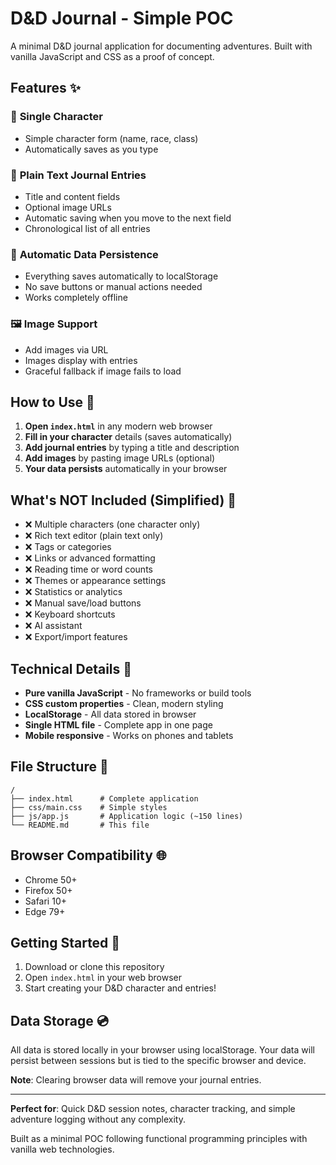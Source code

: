 # D&D Journal - Simple POC

A minimal D&D journal application for documenting adventures. Built with vanilla JavaScript and CSS as a proof of concept.

## Features ✨

### 📝 **Single Character**
- Simple character form (name, race, class)
- Automatically saves as you type

### 📖 **Plain Text Journal Entries**
- Title and content fields
- Optional image URLs
- Automatic saving when you move to the next field
- Chronological list of all entries

### 💾 **Automatic Data Persistence**
- Everything saves automatically to localStorage
- No save buttons or manual actions needed
- Works completely offline

### 🖼️ **Image Support**
- Add images via URL
- Images display with entries
- Graceful fallback if image fails to load

## How to Use 🚀

1. **Open `index.html`** in any modern web browser
2. **Fill in your character** details (saves automatically)
3. **Add journal entries** by typing a title and description
4. **Add images** by pasting image URLs (optional)
5. **Your data persists** automatically in your browser

## What's NOT Included (Simplified) 🚫

- ❌ Multiple characters (one character only)
- ❌ Rich text editor (plain text only)
- ❌ Tags or categories
- ❌ Links or advanced formatting
- ❌ Reading time or word counts
- ❌ Themes or appearance settings
- ❌ Statistics or analytics
- ❌ Manual save/load buttons
- ❌ Keyboard shortcuts
- ❌ AI assistant
- ❌ Export/import features

## Technical Details 🔧

- **Pure vanilla JavaScript** - No frameworks or build tools
- **CSS custom properties** - Clean, modern styling
- **LocalStorage** - All data stored in browser
- **Single HTML file** - Complete app in one page
- **Mobile responsive** - Works on phones and tablets

## File Structure 📁

```
/
├── index.html      # Complete application
├── css/main.css    # Simple styles
├── js/app.js       # Application logic (~150 lines)
└── README.md       # This file
```

## Browser Compatibility 🌐

- Chrome 50+
- Firefox 50+
- Safari 10+
- Edge 79+

## Getting Started 🎯

1. Download or clone this repository
2. Open `index.html` in your web browser
3. Start creating your D&D character and entries!

## Data Storage 💿

All data is stored locally in your browser using localStorage. Your data will persist between sessions but is tied to the specific browser and device. 

**Note**: Clearing browser data will remove your journal entries.

---

**Perfect for**: Quick D&D session notes, character tracking, and simple adventure logging without any complexity.

Built as a minimal POC following functional programming principles with vanilla web technologies.
